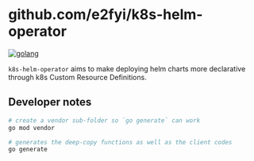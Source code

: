 # github.com/e2fyi/k8s-helm-operator
[![golang](https://img.shields.io/badge/golang-v1.12-5272B4.svg?style=flat-square "golang v1.12")](https://godoc.org/github.com/e2fyi/minio-web/pkg) 


`k8s-helm-operator` aims to make deploying helm charts more declarative through
k8s Custom Resource Definitions.

## Developer notes

```bash
# create a vendor sub-folder so `go generate` can work
go mod vendor

# generates the deep-copy functions as well as the client codes
go generate
```
